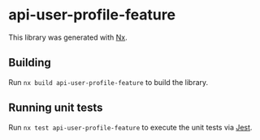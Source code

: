 # api-user-profile-feature

This library was generated with [Nx](https://nx.dev).

## Building

Run `nx build api-user-profile-feature` to build the library.

## Running unit tests

Run `nx test api-user-profile-feature` to execute the unit tests via [Jest](https://jestjs.io).

